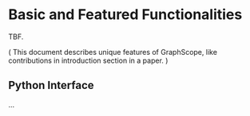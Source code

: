 # Basic and Featured Functionalities

TBF. 

( This document describes unique features of GraphScope, like contributions in introduction section in a paper. )

## Python Interface
...